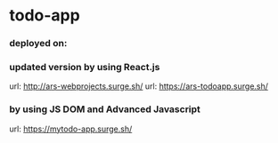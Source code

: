 # todo-app

### deployed on:
### updated version by using React.js
  url: http://ars-webprojects.surge.sh/
  url: https://ars-todoapp.surge.sh/
  
### by using JS DOM and Advanced Javascript
url: https://mytodo-app.surge.sh/
